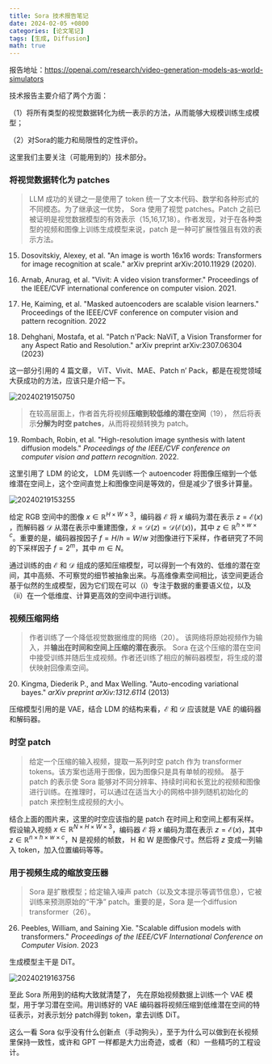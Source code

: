 ```yaml
---
title: Sora 技术报告笔记
date: 2024-02-05 +0800
categories: [论文笔记]
tags: [生成, Diffusion]
math: true
---
```



报告地址：https://openai.com/research/video-generation-models-as-world-simulators

技术报告主要介绍了两个方面：

（1）将所有类型的视觉数据转化为统一表示的方法，从而能够大规模训练生成模型；

（2）对Sora的能力和局限性的定性评价。

这里我们主要关注（可能用到的）技术部分。

### 将视觉数据转化为 patches

>LLM 成功的关键之一是使用了 token 统一了文本代码、数学和各种形式的不同模态。为了继承这一优势， Sora 使用了视觉 patches。Patch 之前已被证明是视觉数据模型的有效表示（15,16,17,18）。作者发现，对于在各种类型的视频和图像上训练生成模型来说，patch 是一种可扩展性强且有效的表示方法。

 
15. Dosovitskiy, Alexey, et al. "An image is worth 16x16 words: Transformers for image recognition at scale." arXiv preprint arXiv:2010.11929 (2020).

16. Arnab, Anurag, et al. "Vivit: A video vision transformer." Proceedings of the IEEE/CVF international conference on computer vision. 2021.

17. He, Kaiming, et al. "Masked autoencoders are scalable vision learners." Proceedings of the IEEE/CVF conference on computer vision and pattern recognition. 2022

18. Dehghani, Mostafa, et al. "Patch n'Pack: NaViT, a Vision Transformer for any Aspect Ratio and Resolution." arXiv preprint arXiv:2307.06304 (2023)

这一部分引用的 4 篇文章， ViT、Vivit、MAE、Patch n’ Pack，都是在视觉领域大获成功的方法，应该只是介绍一下。

![20240219150750](https://cdn.jsdelivr.net/gh/bigfishtwo/BlogPics@main/imgs/20240219150750.png)

>在较高层面上，作者首先将视频**压缩到较低维的潜在空间**（19）， 然后将表示**分解为时空 patches**，从而将视频转换为 patch。

19.   Rombach, Robin, et al. "High-resolution image synthesis with latent diffusion models." *Proceedings of the IEEE/CVF conference on computer vision and pattern recognition*. 2022.

这里引用了 LDM 的论文， LDM 先训练一个 autoencoder 将图像压缩到一个低维潜在空间上，这个空间直觉上和图像空间是等效的，但是减少了很多计算量。

![20240219153255](https://cdn.jsdelivr.net/gh/bigfishtwo/BlogPics@main/imgs/20240219153255.png)

给定 RGB 空间中的图像 $x ∈ \mathbb{R}^{H×W ×3}$，编码器 $\mathcal{E}$ 将 $x$ 编码为潜在表示 $z=\mathcal{E} (x)$ ，而解码器 $\mathcal{D}$ 从潜在表示中重建图像，$\tilde{x} = \mathcal{D}(z) = \mathcal{D}(\mathcal{E}(x))$，其中 $z ∈ \mathbb{R}^{h×w×c}$。重要的是，编码器按因子 $f = H/h = W/w$ 对图像进行下采样，作者研究了不同的下采样因子 $f = 2^m$，其中 $m ∈ N$。

通过训练的由 $\mathcal{E}$ 和 $\mathcal{D}$ 组成的感知压缩模型，可以得到一个有效的、低维的潜在空间，其中高频、不可察觉的细节被抽象出来。与高维像素空间相比，该空间更适合基于似然的生成模型，因为它们现在可以（i）专注于数据的重要语义位，以及（ii）在一个低维度、计算更高效的空间中进行训练。

### 视频压缩网络

> 作者训练了一个降低视觉数据维度的网络（20）。 该网络将原始视频作为输入，并**输出在时间和空间上压缩的潜在表示**。 Sora 在这个压缩的潜在空间中接受训练并随后生成视频。作者还训练了相应的解码器模型，将生成的潜伏映射回像素空间。

20. Kingma, Diederik P., and Max Welling. "Auto-encoding variational bayes." *arXiv preprint arXiv:1312.6114* (2013) 

压缩模型引用的是 VAE，结合 LDM 的结构来看，$\mathcal{E}$ 和 $\mathcal{D}$ 应该就是 VAE 的编码器和解码器。

### 时空 patch

>给定一个压缩的输入视频，提取一系列时空 patch 作为 transformer tokens。该方案也适用于图像，因为图像只是具有单帧的视频。
基于 patch 的表示使 Sora 能够对不同分辨率、持续时间和长宽比的视频和图像进行训练。在推理时，可以通过在适当大小的网格中排列随机初始化的 patch 来控制生成视频的大小。

结合上面的图片来，这里的时空应该指的是 patch 在时间上和空间上都有采样。假设输入视频 $x ∈ \mathbb{R}^{N×H×W×3}$，编码器 $\mathcal{E}$ 将 $x$ 编码为潜在表示 $z=\mathcal{E} (x)$，其中 $z ∈ \mathbb{R}^{n×h×w×c}$，N 是视频的帧数， H 和 W 是图像尺寸。然后将 $z$ 变成一列输入 token，加入位置编码等等。

### 用于视频生成的缩放变压器

>Sora 是扩散模型；给定输入噪声 patch（以及文本提示等调节信息），它被训练来预测原始的“干净” patch。重要的是，Sora 是一个diffusion transformer（26）。

26. Peebles, William, and Saining Xie. "Scalable diffusion models with transformers." *Proceedings of the IEEE/CVF International Conference on Computer Vision*. 2023

生成模型主干是 DiT。

![20240219163756](https://cdn.jsdelivr.net/gh/bigfishtwo/BlogPics@main/imgs/20240219163756.png)

至此 Sora 所用到的结构大致就清楚了， 先在原始视频数据上训练一个 VAE 模型，用于学习潜在空间。用训练好的 VAE 编码器将视频压缩到低维潜在空间的特征表示，对表示划分 patch得到 token，拿去训练 DiT。


这么一看 Sora 似乎没有什么创新点（手动狗头），至于为什么可以做到在长视频里保持一致性，或许和 GPT 一样都是大力出奇迹，或者（和）一些精巧的工程设计。


